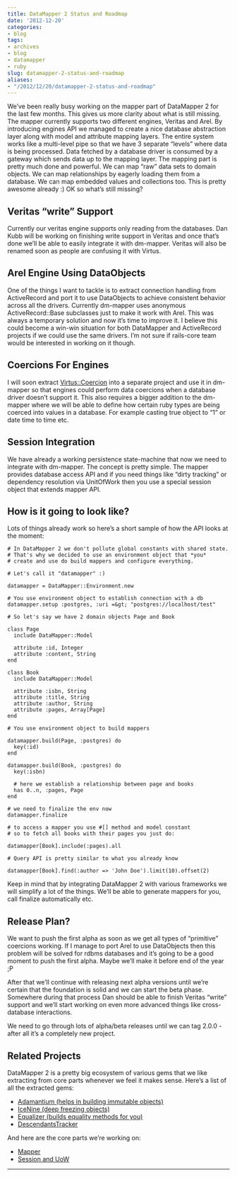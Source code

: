 ```yaml
---
title: DataMapper 2 Status and Roadmap
date: '2012-12-20'
categories:
- blog
tags:
- archives
- blog
- datamapper
- ruby
slug: datamapper-2-status-and-roadmap
aliases:
- "/2012/12/20/datamapper-2-status-and-roadmap"
---
```


<div class="well" **UPDATE**: This article is outdated. DataMapper 2 was renamed to Ruby Object Mapper (ROM). For more info check out [rom-rb.org](http://rom-rb.org/).

We’ve been really busy working on the mapper part of DataMapper 2 for the last few months. This gives us more clarity about what is still missing. The mapper currently supports two different engines, Veritas and Arel. By introducing engines API we managed to create a nice database abstraction layer along with model and attribute mapping layers. The entire system works like a multi-level pipe so that we have 3 separate “levels” where data is being processed. Data fetched by a database driver is consumed by a gateway which sends data up to the mapping layer. The mapping part is pretty much done and powerful. We can map “raw” data sets to domain objects. We can map relationships by eagerly loading them from a database. We can map embedded values and collections too. This is pretty awesome already :) OK so what’s still missing?

## Veritas “write” Support

Currently our veritas engine supports only reading from the databases. Dan Kubb will be working on finishing write support in Veritas and once that’s done we’ll be able to easily integrate it with dm-mapper. Veritas will also be renamed soon as people are confusing it with Virtus.

## Arel Engine Using DataObjects

One of the things I want to tackle is to extract connection handling from ActiveRecord and port it to use DataObjects to achieve consistent behavior across all the drivers. Currently dm-mapper uses anonymous ActiveRecord::Base subclasses just to make it work with Arel. This was always a temporary solution and now it’s time to improve it. I believe this could become a win-win situation for both DataMapper and ActiveRecord projects if we could use the same drivers. I’m not sure if rails-core team would be interested in working on it though.

## Coercions For Engines

I will soon extract [Virtus::Coercion](https://github.com/solnic/virtus/tree/master/lib/virtus/coercion) into a separate project and use it in dm-mapper so that engines could perform data coercions when a database driver doesn’t support it. This also requires a bigger addition to the dm-mapper where we will be able to define how certain ruby types are being coerced into values in a database. For example casting true object to “1” or date time to time etc.

## Session Integration

We have already a working persistence state-machine that now we need to integrate with dm-mapper. The concept is pretty simple. The mapper provides database access API and if you need things like “dirty tracking” or dependency resolution via UnitOfWork then you use a special session object that extends mapper API.

## How is it going to look like?

Lots of things already work so here’s a short sample of how the API looks at the moment:

```generic
# In DataMapper 2 we don't pollute global constants with shared state.
# That's why we decided to use an environment object that *you*
# create and use do build mappers and configure everything.

# Let's call it "datamapper" :)

datamapper = DataMapper::Environment.new

# You use environment object to establish connection with a db
datamapper.setup :postgres, :uri =&gt; "postgres://localhost/test"

# So let's say we have 2 domain objects Page and Book

class Page
  include DataMapper::Model

  attribute :id, Integer
  attribute :content, String
end

class Book
  include DataMapper::Model

  attribute :isbn, String
  attribute :title, String
  attribute :author, String
  attribute :pages, Array[Page]
end

# You use environment object to build mappers

datamapper.build(Page, :postgres) do
  key(:id)
end

datamapper.build(Book, :postgres) do
  key(:isbn)

  # here we establish a relationship between page and books
  has 0..n, :pages, Page
end

# we need to finalize the env now
datamapper.finalize

# to access a mapper you use #[] method and model constant
# so to fetch all books with their pages you just do:

datamapper[Book].include(:pages).all

# Query API is pretty similar to what you already know

datamapper[Book].find(:author => 'John Doe').limit(10).offset(2)

```

Keep in mind that by integrating DataMapper 2 with various frameworks we will simplify a lot of the things. We’ll be able to generate mappers for you, call finalize automatically etc.

## Release Plan?

We want to push the first alpha as soon as we get all types of “primitive” coercions working. If I manage to port Arel to use DataObjects then this problem will be solved for rdbms databases and it’s going to be a good moment to push the first alpha. Maybe we’ll make it before end of the year ;P

After that we’ll continue with releasing next alpha versions until we’re certain that the foundation is solid and we can start the beta phase. Somewhere during that process Dan should be able to finish Veritas “write” support and we’ll start working on even more advanced things like cross-database interactions.

We need to go through lots of alpha/beta releases until we can tag 2.0.0 - after all it’s a completely new project.

## Related Projects

DataMapper 2 is a pretty big ecosystem of various gems that we like extracting from core parts whenever we feel it makes sense. Here’s a list of all the extracted gems:

- [Adamantium (helps in building immutable objects)](https://github.com/dkubb/adamantium)
- [IceNine (deep freezing objects)](https://github.com/dkubb/ice_nine)
- [Equalizer (builds equality methods for you)](https://github.com/dkubb/equalizer)
- [DescendantsTracker](https://github.com/dkubb/descendants_tracker)

And here are the core parts we’re working on:

- [Mapper](https://github.com/datamapper/dm-mapper)
- [Session and UoW](https://github.com/datamapper/dm-session)

* * *
